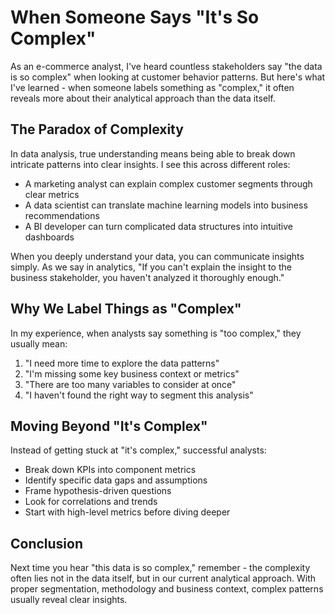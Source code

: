 # When Someone Says "It's So Complex"

As an e-commerce analyst, I've heard countless stakeholders say "the data is so complex" when looking at customer behavior patterns. But here's what I've learned - when someone labels something as "complex," it often reveals more about their analytical approach than the data itself.

## The Paradox of Complexity

In data analysis, true understanding means being able to break down intricate patterns into clear insights. I see this across different roles:
- A marketing analyst can explain complex customer segments through clear metrics
- A data scientist can translate machine learning models into business recommendations
- A BI developer can turn complicated data structures into intuitive dashboards

When you deeply understand your data, you can communicate insights simply. As we say in analytics, "If you can't explain the insight to the business stakeholder, you haven't analyzed it thoroughly enough."

## Why We Label Things as "Complex"

In my experience, when analysts say something is "too complex," they usually mean:
1. "I need more time to explore the data patterns"
2. "I'm missing some key business context or metrics"
3. "There are too many variables to consider at once"
4. "I haven't found the right way to segment this analysis"

## Moving Beyond "It's Complex"

Instead of getting stuck at "it's complex," successful analysts:
- Break down KPIs into component metrics
- Identify specific data gaps and assumptions
- Frame hypothesis-driven questions
- Look for correlations and trends
- Start with high-level metrics before diving deeper

## Conclusion

Next time you hear "this data is so complex," remember - the complexity often lies not in the data itself, but in our current analytical approach. With proper segmentation, methodology and business context, complex patterns usually reveal clear insights.
